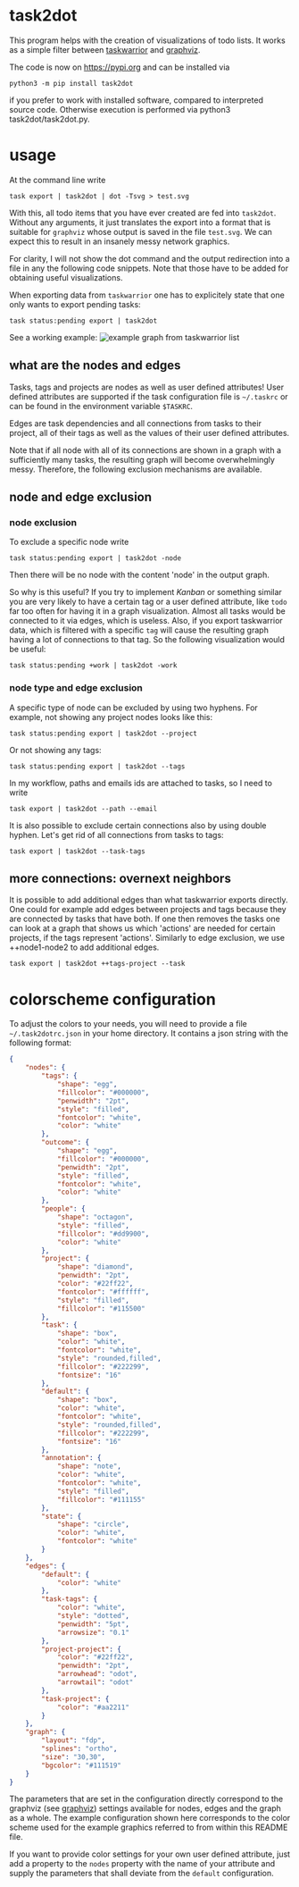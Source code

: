 # task2dot

This program helps with the creation of visualizations of todo
lists. It works as a simple filter between [taskwarrior](https://github.com/GothenburgBitFactory/taskwarrior) and [graphviz](http://www.graphviz.org/).

The code is now on https://pypi.org and can be installed via

    python3 -m pip install task2dot

if you prefer to work with installed software, compared to interpreted source code.
Otherwise execution is performed via python3 task2dot/task2dot.py.

# usage

At the command line write

    task export | task2dot | dot -Tsvg > test.svg

With this, all todo items that you have ever created are fed into
`task2dot`. Without any arguments, it just translates the export
into a format that is suitable for `graphviz` whose output is saved
in the file `test.svg`. We can expect this to result in an insanely
messy network graphics.

For clarity, I will not show the dot command and the output
redirection into a file in any the following code snippets. Note
that those have to be added for obtaining useful visualizations.

When exporting data from `taskwarrior` one has to explicitely state
that one only wants to export pending tasks:

    task status:pending export | task2dot

See a working example:
![example graph from taskwarrior list](example.png)

## what are the nodes and edges

Tasks, tags and projects are nodes as well as user defined attributes!
User defined attributes are supported if the task configuration file is
`~/.taskrc` or can be found in the environment variable `$TASKRC`.

Edges are task dependencies and all connections from tasks to their project,
all of their tags as well as the values of their user defined attributes.

Note that if all node with all of its connections are shown in a graph with
a sufficiently many tasks, the resulting graph will become overwhelmingly messy.
Therefore, the following exclusion mechanisms are available.

## node and edge exclusion

### node exclusion

To exclude a specific node write

    task status:pending export | task2dot -node

Then there will be no node with the content 'node' in the output
graph.

So why is this useful? If you try to implement *Kanban* or something
similar you are very likely to have a certain tag or a user
defined attribute, like `todo` far too often for having it in a
graph visualization. Almost all tasks would be connected to it via
edges, which is useless. Also, if you export taskwarrior data,
which is filtered with a specific `tag` will cause the resulting
graph having a lot of connections to that tag. So the following
visualization would be useful:

    task status:pending +work | task2dot -work

### node type and edge exclusion

A specific type of node can be excluded by using two hyphens. For
example, not showing any project nodes looks like this:

    task status:pending export | task2dot --project

Or not showing any tags:

    task status:pending export | task2dot --tags

In my workflow, paths and emails ids are attached to tasks, so I
need to write

    task export | task2dot --path --email

It is also possible to exclude certain connections also by using
double hyphen. Let's get rid of all connections from tasks to
tags:

    task export | task2dot --task-tags

## more connections: overnext neighbors

It is possible to add additional edges than what taskwarrior
exports directly. One could for example add edges between projects
and tags because they are connected by tasks that have both. If one
then removes the tasks one can look at a graph that shows us which
'actions' are needed for certain projects, if the tags represent
'actions'. Similarly to edge exclusion, we use ++node1-node2 to add
additional edges.

    task export | task2dot ++tags-project --task

# colorscheme configuration

To adjust the colors to your needs, you will need to provide a file
`~/.task2dotrc.json` in your home directory. It contains a json string
with the following format:

``` json
{
    "nodes": {
        "tags": {
            "shape": "egg",
            "fillcolor": "#000000",
            "penwidth": "2pt",
            "style": "filled",
            "fontcolor": "white",
            "color": "white"
        },
        "outcome": {
            "shape": "egg",
            "fillcolor": "#000000",
            "penwidth": "2pt",
            "style": "filled",
            "fontcolor": "white",
            "color": "white"
        },
        "people": {
            "shape": "octagon",
            "style": "filled",
            "fillcolor": "#dd9900",
            "color": "white"
        },
        "project": {
            "shape": "diamond",
            "penwidth": "2pt",
            "color": "#22ff22",
            "fontcolor": "#ffffff",
            "style": "filled",
            "fillcolor": "#115500"
        },
        "task": {
            "shape": "box",
            "color": "white",
            "fontcolor": "white",
            "style": "rounded,filled",
            "fillcolor": "#222299",
            "fontsize": "16"
        },
        "default": {
            "shape": "box",
            "color": "white",
            "fontcolor": "white",
            "style": "rounded,filled",
            "fillcolor": "#222299",
            "fontsize": "16"
        },
        "annotation": {
            "shape": "note",
            "color": "white",
            "fontcolor": "white",
            "style": "filled",
            "fillcolor": "#111155"
        },
        "state": {
            "shape": "circle",
            "color": "white",
            "fontcolor": "white"
        }
    },
    "edges": {
        "default": {
            "color": "white"
        },
        "task-tags": {
            "color": "white",
            "style": "dotted",
            "penwidth": "5pt",
            "arrowsize": "0.1"
        },
        "project-project": {
            "color": "#22ff22",
            "penwidth": "2pt",
            "arrowhead": "odot",
            "arrowtail": "odot"
        },
        "task-project": {
            "color": "#aa2211"
        }
    },
    "graph": {
        "layout": "fdp",
        "splines": "ortho",
        "size": "30,30",
        "bgcolor": "#111519"        
    }
}
```

The parameters that are set in the configuration directly correspond to the
graphviz (see [graphviz](http://www.graphviz.org/)) settings available for nodes, edges and the graph as a whole. The
example configuration shown here corresponds to the color scheme used for
the example graphics referred to from within this README file.

If you want to provide color settings for your own user defined attribute, just
add a property to the `nodes` property with the name of your attribute and supply the parameters that shall deviate from the `default` configuration.